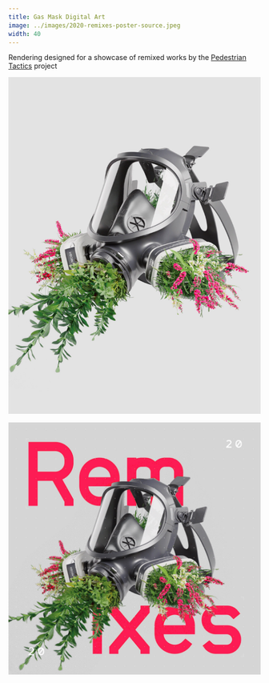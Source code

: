 ```yaml
---
title: Gas Mask Digital Art
image: ../images/2020-remixes-poster-source.jpeg
width: 40
---
```


Rendering designed for a showcase of remixed works by the [Pedestrian Tactics](https://pedestriantactics.com) project

![](../images/2020-remixes-poster-source.jpeg)

![](../images/2020-remixes-poster.jpeg)